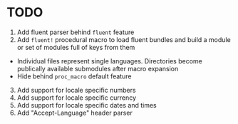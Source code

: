 # TODO
 1. Add fluent parser behind `fluent` feature
 2. Add `fluent!` procedural macro to load fluent bundles and build a module or set of modules full of keys from them
   - Individual files represent single languages. Directories become publically available submodules after macro expansion
   - Hide behind `proc_macro` default feature
 3. Add support for locale specific numbers
 4. Add support for locale specific currency
 5. Add support for locale specific dates and times
 6. Add "Accept-Language" header parser